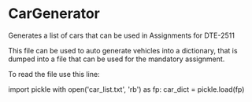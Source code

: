 # CarGenerator
Generates a list of cars that can be used in Assignments for DTE-2511

This file can be used to auto generate vehicles into a dictionary, that is dumped into a file that can be used for the mandatory assignment.

To read the file use this line:

import pickle
with open('car_list.txt', 'rb') as fp:
    car_dict = pickle.load(fp)